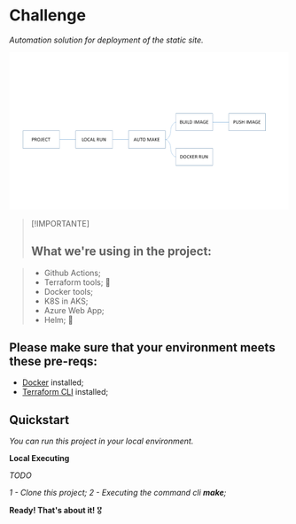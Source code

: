 # Challenge
_Automation solution for deployment of the static site._

![alt text for image](resources/local_flow.png)
                                                                    
> [!IMPORTANTE]
> ## What we're using in the project:

> * Github Actions; 
> * Terraform tools; 🚀
> * Docker tools;
> * K8S in AKS;
> * Azure Web App;
> * Helm; 🥰


## Please make sure that your environment meets these pre-reqs:

* [Docker](https://hub.docker.com/editions/community/docker-ce-desktop-windows) installed;
* [Terraform CLI](https://www.terraform.io/downloads.html) installed;

## Quickstart

_You can run this project in your local environment._

__Local Executing__

_TODO_

_1 - Clone this project;_
_2 - Executing the command cli __make__;_

__Ready! That's about it!__ 🎖️







